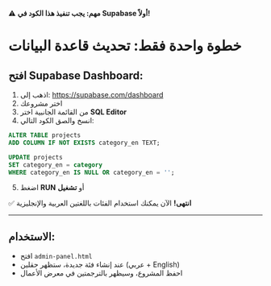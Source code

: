 ⚠️ **مهم: يجب تنفيذ هذا الكود في Supabase أولاً!**

# خطوة واحدة فقط: تحديث قاعدة البيانات

## افتح Supabase Dashboard:
1. اذهب إلى: https://supabase.com/dashboard
2. اختر مشروعك
3. من القائمة الجانبية اختر **SQL Editor**
4. انسخ والصق الكود التالي:

```sql
ALTER TABLE projects 
ADD COLUMN IF NOT EXISTS category_en TEXT;

UPDATE projects 
SET category_en = category 
WHERE category_en IS NULL OR category_en = '';
```

5. اضغط **RUN** أو **تشغيل**

✅ **انتهى!** الآن يمكنك استخدام الفئات باللغتين العربية والإنجليزية

---

## الاستخدام:
- افتح `admin-panel.html`
- عند إنشاء فئة جديدة، ستظهر حقلين (عربي + English)
- احفظ المشروع، وسيظهر بالترجمتين في معرض الأعمال
